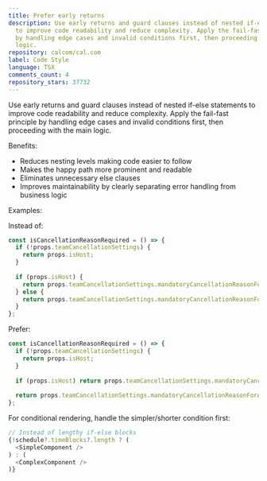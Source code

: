 ```yaml
---
title: Prefer early returns
description: Use early returns and guard clauses instead of nested if-else statements
  to improve code readability and reduce complexity. Apply the fail-fast principle
  by handling edge cases and invalid conditions first, then proceeding with the main
  logic.
repository: calcom/cal.com
label: Code Style
language: TSX
comments_count: 4
repository_stars: 37732
---
```


Use early returns and guard clauses instead of nested if-else statements to improve code readability and reduce complexity. Apply the fail-fast principle by handling edge cases and invalid conditions first, then proceeding with the main logic.

Benefits:
- Reduces nesting levels making code easier to follow
- Makes the happy path more prominent and readable  
- Eliminates unnecessary else clauses
- Improves maintainability by clearly separating error handling from business logic

Examples:

Instead of:
```javascript
const isCancellationReasonRequired = () => {
  if (!props.teamCancellationSettings) {
    return props.isHost;
  }
  
  if (props.isHost) {
    return props.teamCancellationSettings.mandatoryCancellationReasonForHost;
  } else {
    return props.teamCancellationSettings.mandatoryCancellationReasonForAttendee;
  }
};
```

Prefer:
```javascript
const isCancellationReasonRequired = () => {
  if (!props.teamCancellationSettings) {
    return props.isHost;
  }
  
  if (props.isHost) return props.teamCancellationSettings.mandatoryCancellationReasonForHost;
  
  return props.teamCancellationSettings.mandatoryCancellationReasonForAttendee;
};
```

For conditional rendering, handle the simpler/shorter condition first:
```javascript
// Instead of lengthy if-else blocks
{!schedule?.timeBlocks?.length ? (
  <SimpleComponent />
) : (
  <ComplexComponent />
)}
```